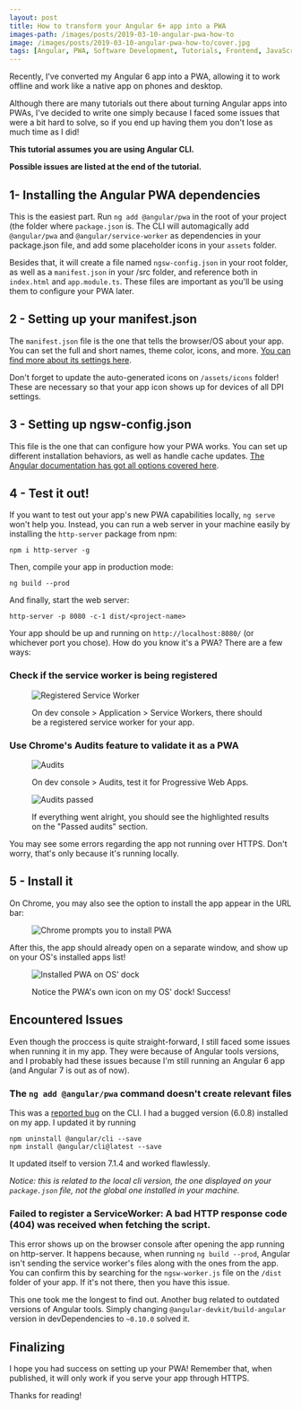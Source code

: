 ```yaml
---
layout: post
title: How to transform your Angular 6+ app into a PWA
images-path: /images/posts/2019-03-10-angular-pwa-how-to
image: /images/posts/2019-03-10-angular-pwa-how-to/cover.jpg
tags: [Angular, PWA, Software Development, Tutorials, Frontend, JavaScript]
---
```


Recently, I've converted my Angular 6 app into a PWA, allowing it to work offline and work like a native app on phones and desktop.

Although there are many tutorials out there about turning Angular apps into PWAs, I've decided to write one simply because I faced some issues that were a bit hard to solve, so if you end up having them you don't lose as much time as I did!

**This tutorial assumes you are using Angular CLI.**

**Possible issues are listed at the end of the tutorial.**

## 1- Installing the Angular PWA dependencies

This is the easiest part. Run `ng add @angular/pwa` in the root of your project (the folder where `package.json` is. The CLI will automagically add `@angular/pwa` and `@angular/service-worker` as dependencies in your package.json file, and add some placeholder icons in your `assets` folder.

Besides that, it will create a file named `ngsw-config.json` in your root folder, as well as a `manifest.json` in your /src folder, and reference both in `index.html` and `app.module.ts`. These files are important as you'll be using them to configure your PWA later.

## 2 - Setting up your manifest.json

The `manifest.json` file is the one that tells the browser/OS about your app. You can set the full and short names, theme color, icons, and more. [You can find more about its settings here](https://developers.google.com/web/fundamentals/web-app-manifest/).

Don't forget to update the auto-generated icons on `/assets/icons` folder! These are necessary so that your app icon shows up for devices of all DPI settings.

## 3 - Setting up ngsw-config.json

This file is the one that can configure how your PWA works. You can set up different installation behaviors, as well as handle cache updates. [The Angular documentation has got all options covered here](https://angular.io/guide/service-worker-config).

## 4 - Test it out!

If you want to test out your app's new PWA capabilities locally, `ng serve` won't help you. Instead, you can run a web server in your machine easily by installing the `http-server` package from npm:

```npm i http-server -g```

Then, compile your app in production mode:

```ng build --prod```

And finally, start the web server:

```http-server -p 8080 -c-1 dist/<project-name>```

Your app should be up and running on `http://localhost:8080/` (or whichever port you chose). How do you know it's a PWA? There are a few ways:

### Check if the service worker is being registered

<figure markdown="1">

![Registered Service Worker]({{page.images-path}}/Service-Workers-1.png)

<figcaption>On dev console > Application > Service Workers, there should be a registered service worker for your app.</figcaption>
</figure>

### Use Chrome's Audits feature to validate it as a PWA

<figure markdown="1">

![Audits]({{page.images-path}}/Audits.png)

<figcaption>On dev console > Audits, test it for Progressive Web Apps.</figcaption>
</figure>

<figure markdown="1">

![Audits passed]({{page.images-path}}/Passed-Audits.png)

<figcaption>If everything went alright, you should see the highlighted results on the "Passed audits" section.</figcaption>
</figure>

You may see some errors regarding the app not running over HTTPS. Don't worry, that's only because it's running locally.

## 5 - Install it

On Chrome, you may also see the option to install the app appear in the URL bar:

<figure markdown="1">

![Chrome prompts you to install PWA]({{page.images-path}}/Clipboard_2019-10-27-18-09-45.png)

</figure>

After this, the app should already open on a separate window, and show up on your OS's installed apps list!

<figure markdown="1">

![Installed PWA on OS' dock]({{page.images-path}}/Clipboard_2019-10-27-18-11-28.png)

<figcaption>Notice the PWA's own icon on my OS' dock! Success!</figcaption>
</figure>

## Encountered Issues

Even though the proccess is quite straight-forward, I still faced some issues when running it in my app. They were because of Angular tools versions, and I probably had these issues because I'm still running an Angular 6 app (and Angular 7 is out as of now).

### The `ng add @angular/pwa` command doesn't create relevant files

This was a [reported bug](https://github.com/angular/angular-cli/issues/11914) on the CLI. I had a bugged version (6.0.8) installed on my app. I updated it by running

```
npm uninstall @angular/cli --save
npm install @angular/cli@latest --save
```

It updated itself to version 7.1.4 and worked flawlessly.

_Notice: this is related to the local cli version, the one displayed on your `package.json` file, not the global one installed in your machine._

### Failed to register a ServiceWorker: A bad HTTP response code (404) was received when fetching the script.

This error shows up on the browser console after opening the app running on http-server. It happens because, when running `ng build --prod`, Angular isn't sending the service worker's files along with the ones from the app. You can confirm this by searching for the `ngsw-worker.js` file on the `/dist` folder of your app. If it's not there, then you have this issue.

This one took me the longest to find out. Another bug related to outdated versions of Angular tools. Simply changing `@angular-devkit/build-angular` version in devDependencies to `~0.10.0` solved it.

## Finalizing

I hope you had success on setting up your PWA! Remember that, when published, it will only work if you serve your app through HTTPS.

Thanks for reading!